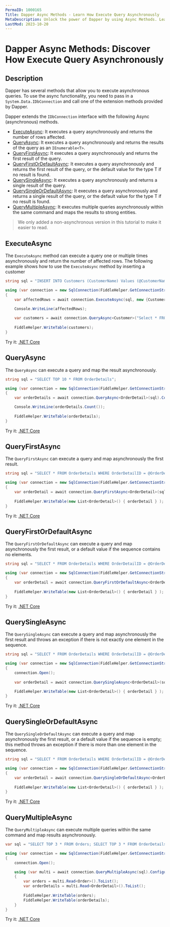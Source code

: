```yaml
---
PermaID: 1000165
Title: Dapper Async Methods - Learn How Execute Query Asynchronously
MetaDescription: Unlock the power of Dapper by using Async Methods. Learn how to use methods such as 'ExecuteAsync' and 'QueryAsync' in your async methods.
LastMod: 2023-10-20
---
```


# Dapper Async Methods: Discover How Execute Query Asynchronously

## Description

Dapper has several methods that allow you to execute asynchronous queries. To use the async functionality, you need to pass in a `System.Data.IDbConnection` and call one of the extension methods provided by Dapper.

Dapper extends the `IDbConnection` interface with the following Async (asynchronous) methods.

- [ExecuteAsync](#executeasync): It executes a query asynchronously and returns the number of rows affected.
- [QueryAsync](#queryasync): It executes a query asynchronously and returns the results of the query as an `IEnumerable<T>`.
- [QueryFirstAsync](#queryfirstasync): It executes a query asynchronously and returns the first result of the query.
- [QueryFirstOrDefaultAsync](#queryfirstordefaultasync): It executes a query asynchronously and returns the first result of the query, or the default value for the type T if no result is found.
- [QuerySingleAsync](#querysingleasync): It executes a query asynchronously and returns a single result of the query.
- [QuerySingleOrDefaultAsync](#querysingleordefaultasync): It executes a query asynchronously and returns a single result of the query, or the default value for the type T if no result is found.
- [QueryMultipleAsync](#querymultipleasync): It executes multiple queries asynchronously within the same command and maps the results to strong entities.

> We only added a non-asynchronous version in this tutorial to make it easier to read.

## ExecuteAsync

The `ExecuteAsync` method can execute a query one or multiple times asynchronously and return the number of affected rows. The following example shows how to use the `ExecuteAsync` method by inserting a customer 

```csharp
string sql = "INSERT INTO Customers (CustomerName) Values (@CustomerName);";

using (var connection = new SqlConnection(FiddleHelper.GetConnectionStringSqlServerW3Schools()))
{
	var affectedRows = await connection.ExecuteAsync(sql, new {CustomerName = "Mark"}).ConfigureAwait(false);

	Console.WriteLine(affectedRows);
	
	var customers = await connection.QueryAsync<Customer>("Select * FROM CUSTOMERS WHERE CustomerName = 'Mark'").ConfigureAwait(false);
	
	FiddleHelper.WriteTable(customers);
}
```
Try it: [.NET Core](https://dotnetfiddle.net/xnZ8IU)

## QueryAsync

The `QueryAsync` can execute a query and map the result asynchronously.

```csharp
string sql = "SELECT TOP 10 * FROM OrderDetails";

using (var connection = new SqlConnection(FiddleHelper.GetConnectionStringSqlServerW3Schools()))
{			
	var orderDetails = await connection.QueryAsync<OrderDetail>(sql).ConfigureAwait(false);

	Console.WriteLine(orderDetails.Count());
	
	FiddleHelper.WriteTable(orderDetails);
}
```
Try it: [.NET Core](https://dotnetfiddle.net/hHb3wO)

## QueryFirstAsync

The `QueryFirstAsync` can execute a query and map asynchronously the first result.

```csharp
string sql = "SELECT * FROM OrderDetails WHERE OrderDetailID = @OrderDetailID;";

using (var connection = new SqlConnection(FiddleHelper.GetConnectionStringSqlServerW3Schools()))
{
	var orderDetail = await connection.QueryFirstAsync<OrderDetail>(sql, new {OrderDetailID = 1}).ConfigureAwait(false);
	
	FiddleHelper.WriteTable(new List<OrderDetail>() { orderDetail } );
}
```
Try it: [.NET Core](https://dotnetfiddle.net/uZlDVp)

## QueryFirstOrDefaultAsync

The `QueryFirstOrDefaultAsync` can execute a query and map asynchronously the first result, or a default value if the sequence contains no elements.

```csharp
string sql = "SELECT * FROM OrderDetails WHERE OrderDetailID = @OrderDetailID;";

using (var connection = new SqlConnection(FiddleHelper.GetConnectionStringSqlServerW3Schools()))
{			
	var orderDetail = await connection.QueryFirstOrDefaultAsync<OrderDetail>(sql, new {OrderDetailID = 1}).ConfigureAwait(false);
	
	FiddleHelper.WriteTable(new List<OrderDetail>() { orderDetail } );
}
```
Try it: [.NET Core](https://dotnetfiddle.net/dc8hgc)

## QuerySingleAsync

The `QuerySingleAsync` can execute a query and map asynchronously the first result and throws an exception if there is not exactly one element in the sequence.

```csharp
string sql = "SELECT * FROM OrderDetails WHERE OrderDetailID = @OrderDetailID;";

using (var connection = new SqlConnection(FiddleHelper.GetConnectionStringSqlServerW3Schools()))
{
	connection.Open();
	
	var orderDetail = await connection.QuerySingleAsync<OrderDetail>(sql, new {OrderDetailID = 1}).ConfigureAwait(false);

	FiddleHelper.WriteTable(new List<OrderDetail>() { orderDetail } );
}
```
Try it: [.NET Core](https://dotnetfiddle.net/q0xyFF)

## QuerySingleOrDefaultAsync

The `QuerySingleOrDefaultAsync` can execute a query and map asynchronously the first result, or a default value if the sequence is empty; this method throws an exception if there is more than one element in the sequence.

```csharp
string sql = "SELECT * FROM OrderDetails WHERE OrderDetailID = @OrderDetailID;";

using (var connection = new SqlConnection(FiddleHelper.GetConnectionStringSqlServerW3Schools()))
{
	var orderDetail = await connection.QuerySingleOrDefaultAsync<OrderDetail>(sql, new {OrderDetailID = 1}).ConfigureAwait(false);
	
	FiddleHelper.WriteTable(new List<OrderDetail>() { orderDetail } );
}
```
Try it: [.NET Core](https://dotnetfiddle.net/ZPq3LL)

## QueryMultipleAsync

The `QueryMultipleAsync` can execute multiple queries within the same command and map results asynchronously.

```csharp
var sql = "SELECT TOP 3 * FROM Orders; SELECT TOP 3 * FROM OrderDetails;";

using (var connection = new SqlConnection(FiddleHelper.GetConnectionStringSqlServerW3Schools()))
{
	connection.Open();

	using (var multi = await connection.QueryMultipleAsync(sql).ConfigureAwait(false))
	{
		var orders = multi.Read<Order>().ToList();
		var orderDetails = multi.Read<OrderDetail>().ToList();
		
		FiddleHelper.WriteTable(orders);
		FiddleHelper.WriteTable(orderDetails);
	}
}
```

Try it: [.NET Core](https://dotnetfiddle.net/RiQFaO)
